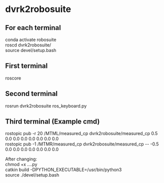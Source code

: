 # dvrk2robosuite

## For each terminal  
conda activate robosuite  
roscd dvrk2robosuite/    
source devel/setup.bash  

## First terminal  
roscore  

## Second terminal  
rosrun dvrk2robosuite ros_keyboard.py  

## Third terminal (Example cmd)
rostopic pub -r 20 /MTML/measured_cp dvrk2robosuite/measured_cp 0.5 0.0 0.0 0.0 0.0 0.0 0.0 0.0  
rostopic pub -1 /MTMR/measured_cp dvrk2robosuite/measured_cp -- -0.5 0.0 0.0 0.0 0.0 0.0 0.0 0.0  

After changing:  
chmod +x ....py  
catkin build -DPYTHON_EXECUTABLE=/usr/bin/python3  
source ./devel/setup.bash  